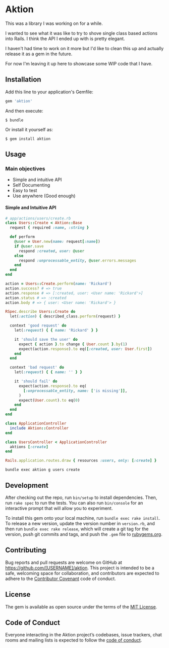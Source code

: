 # Aktion

This was a library I was working on for a while.

I wanted to see what it was like to try to shove single class based actions into Rails. I think the API I ended up with is pretty elegant.

I haven't had time to work on it more but I'd like to clean this up and actually release it as a gem in the future.

For now I'm leaving it up here to showcase some WIP code that I have.

## Installation

Add this line to your application's Gemfile:

```ruby
gem 'aktion'
```

And then execute:

    $ bundle

Or install it yourself as:

    $ gem install aktion

## Usage

### Main objectives

- Simple and intuitive API
- Self Documenting
- Easy to test
- Use anywhere (Good enough)

#### Simple and Intuitive API

```ruby
# app/actions/users/create.rb
class Users::Create < Aktion::Base
  request { required :name, :string }

  def perform
    @user = User.new(name: request[:name])
    if @user.save
      respond :created, user: @user
    else
      respond :unprocessable_entity, @user.errors.messages
    end
  end
end
```

```ruby
action = Users::Create.perform(name: 'Rickard')
action.success? # => true
action.response # => [:created, user: <User name: 'Rickard'>]
action.status # => :created
action.body # => { user: <User name: 'Rickard'> }
```

```ruby
RSpec.describe Users::Create do
  let(:action) { described_class.perform(request) }

  context 'good request' do
    let(:request) { { name: 'Rickard' } }

    it 'should save the user' do
      expect { action }.to change { User.count }.by(1)
      expect(action.response).to eq([:created, user: User.first])
    end
  end

  context 'bad request' do
    let(:request) { { name: '' } }

    it 'should fail' do
      expect(action.response).to eq(
        [:unprocessable_entity, name: ['is missing']],
      )
      expect(User.count).to eq(0)
    end
  end
end
```

```ruby
class ApplicationController
  include Aktion::Controller
end

class UsersController < ApplicationController
  aktions [:create]
end

Rails.application.routes.draw { resources :users, only: [:create] }
```

```
bundle exec aktion g users create
```

## Development

After checking out the repo, run `bin/setup` to install dependencies. Then, run `rake spec` to run the tests. You can also run `bin/console` for an interactive prompt that will allow you to experiment.

To install this gem onto your local machine, run `bundle exec rake install`. To release a new version, update the version number in `version.rb`, and then run `bundle exec rake release`, which will create a git tag for the version, push git commits and tags, and push the `.gem` file to [rubygems.org](https://rubygems.org).

## Contributing

Bug reports and pull requests are welcome on GitHub at https://github.com/[USERNAME]/aktion. This project is intended to be a safe, welcoming space for collaboration, and contributors are expected to adhere to the [Contributor Covenant](http://contributor-covenant.org) code of conduct.

## License

The gem is available as open source under the terms of the [MIT License](https://opensource.org/licenses/MIT).

## Code of Conduct

Everyone interacting in the Aktion project’s codebases, issue trackers, chat rooms and mailing lists is expected to follow the [code of conduct](https://github.com/[USERNAME]/aktion/blob/master/CODE_OF_CONDUCT.md).
